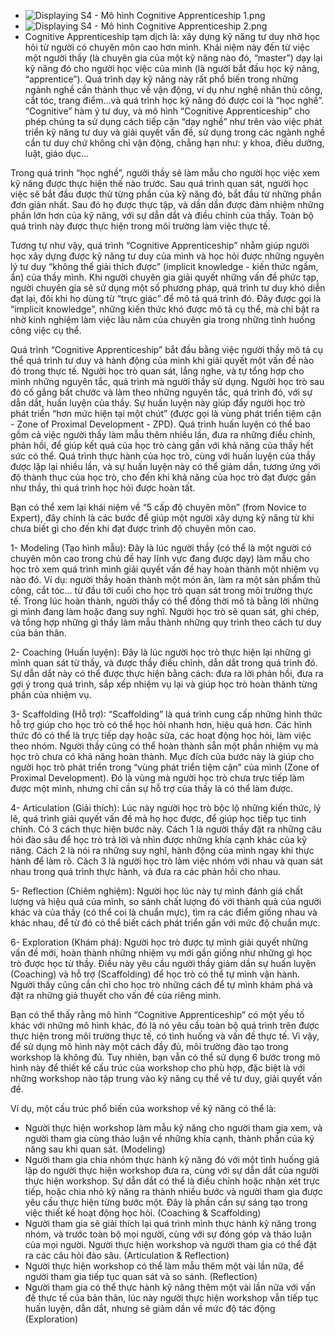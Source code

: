 - ![Displaying S4 - Mô hình Cognitive Apprenticeship 1.png](https://drive.google.com/thumbnail?id=1tZKUXUVpdpUPvd1NeK1YE0IO6Z1Hma5L&authuser=0&sz=w1813-h915)
- ![Displaying S4 - Mô hình Cognitive Apprenticeship 2.png](https://drive.google.com/thumbnail?id=1ykl8aFz5FwxPUbo6xjC0Qs3d88h7i0Ep&authuser=0&sz=w1813-h915)
- Cognitive Apprenticeship tạm dịch là: xây dựng kỹ năng tư duy nhờ học hỏi từ người có chuyên môn cao hơn mình. Khái niệm này đến từ việc một người thầy (là chuyên gia của một kỹ năng nào đó, “master”) dạy lại kỹ năng đó cho người học việc của mình (là người bắt đầu học kỹ năng, “apprentice”). Quá trình dạy kỹ năng này rất phổ biến trong những ngành nghề cần thành thục về vận động, ví dụ như nghệ nhân thủ công, cắt tóc, trang điểm…và quá trình học kỹ năng đó được coi là “học nghề”.  “Cognitive” hàm ý tư duy, và mô hình “Cognitive Apprenticeship” cho phép chúng ta sử dụng cách tiếp cận “dạy nghề” như trên vào việc phát triển kỹ năng tư duy và giải quyết vấn đề, sử dụng trong các ngành nghề cần tư duy chứ không chỉ vận động, chẳng hạn như: y khoa, điều dưỡng, luật, giáo dục…

Trong quá trình “học nghề”, người thầy sẽ làm mẫu cho người học việc xem kỹ năng được thực hiện thế nào trước. Sau quá trình quan sát, người học việc sẽ bắt đầu được thử từng phần của kỹ năng đó, bắt đầu từ những phần đơn giản nhất. Sau đó họ được thực tập, và dần dần được đảm nhiệm những phần lớn hơn của kỹ năng, với sự dẫn dắt và điều chỉnh của thầy. Toàn bộ quá trình này được thực hiện trong môi trường làm việc thực tế.

Tương tự như vậy, quá trình “Cognitive Apprenticeship” nhằm giúp người học xây dựng được kỹ năng tư duy của mình và học hỏi được những nguyên lý tư duy “không thể giải thích được” (implicit knowledge - kiến thức ngầm, ẩn) của thầy mình. Khi người chuyên gia giải quyết những vấn đề phức tạp, người chuyên gia sẽ sử dụng một số phương pháp, quá trình tư duy khó diễn đạt lại, đôi khi họ dùng từ “trực giác” để mô tả quá trình đó. Đây được gọi là “implicit knowledge”, những kiến thức khó được mô tả cụ thể, mà chỉ bật  ra nhờ kinh nghiệm làm việc lâu năm của chuyên gia trong những tình huống công việc cụ thể.

Quá trình “Cognitive Apprenticeship” bắt đầu bằng việc người thầy mô tả cụ thể quá trình tư duy và hành động của mình khi giải quyết một vấn đề nào đó trong thực tế. Người học trò quan sát, lắng nghe, và tự tổng hợp cho mình những nguyên tắc, quá trình mà người thầy sử dụng. Người học trò sau đó cố gắng bắt chước và làm theo những nguyên tắc, quá trình đó, với sự dẫn dắt, huấn luyện của thầy. Sự huấn luyện này giúp đẩy người học trò phát triển “hơn mức hiện tại một chút” (được gọi là vùng phát triển tiệm cận - Zone of Proximal Development - ZPD). Quá trình huấn luyện có thể bao gồm cả việc người thầy làm mẫu thêm nhiều lần, đưa ra những điều chỉnh, phản hồi, để giúp kết quả của học trò càng gần với khả năng của thầy hết sức có thể. Quá trình thực hành của học trò, cùng với huấn luyện của thầy được lặp lại nhiều lần, và sự huấn luyện này có thể giảm dần, tương ứng với độ thành thục của học trò, cho đến khi khả năng của học trò đạt được gần như thầy, thì quá trình học hỏi được hoàn tất.

Bạn có thể xem lại khái niệm về “5 cấp độ chuyên môn” (from Novice to Expert), đây chính là các bước để giúp một người xây dựng kỹ năng từ khi chưa biết gì cho đến khi đạt được trình độ chuyên môn cao.

1- Modeling (Tạo hình mẫu): Đây là lúc người thầy (có thể là một người có chuyên môn cao trong chủ đề hay lĩnh vực đang được dạy) làm mẫu cho học trò xem quá trình mình giải quyết vấn đề hay hoàn thành một nhiệm vụ nào đó. Ví dụ: người thầy hoàn thành một món ăn, làm ra một sản phẩm thủ công, cắt tóc… từ đầu tới cuối cho học trò quan sát trong môi trường thực tế. Trong lúc hoàn thành, người thầy có thể đồng thời mô tả bằng lời những gì mình đang làm hoặc đang suy nghĩ. Người học trò sẽ quan sát, ghi chép, và tổng hợp những gì thầy làm mẫu thành những quy trình theo cách tư duy của bản thân.

2- Coaching (Huấn luyện): Đây là lúc người học trò thực hiện lại những gì mình quan sát từ thầy, và được thầy điều chỉnh, dẫn dắt trong quá trình đó. Sự dẫn dắt này có thể được thực hiện bằng cách: đưa ra lời phản hồi, đưa ra gợi ý trong quá trình, sắp xếp nhiệm vụ lại và giúp học trò hoàn thành từng phần của nhiệm vụ.

3- Scaffolding (Hỗ trợ): “Scaffolding” là quá trình cung cấp những hình thức hỗ trợ giúp cho học trò có thể học hỏi nhanh hơn, hiệu quả hơn. Các hình thức đó có thể là trực tiếp dạy hoặc sửa, các hoạt động học hỏi, làm việc theo nhóm. Người thầy cũng có thể hoàn thành sẵn một phần nhiệm vụ mà học trò chưa có khả năng hoàn thành. Mục đích của bước này là giúp cho người học trò phát triển trong “vùng phát triển tiệm cận” của mình (Zone of Proximal Development). Đó là vùng mà người học trò chưa trực tiếp làm được một mình, nhưng chỉ cần sự hỗ trợ của thầy là có thể làm được.

4- Articulation (Giải thích): Lúc này người học trò bộc lộ những kiến thức, lý lẽ, quá trình giải quyết vấn đề mà họ học được, để giúp học tiếp tục tinh chỉnh. Có 3 cách thực hiện bước này. Cách 1 là người thầy đặt ra những câu hỏi đào sâu để học trò trả lời và nhìn được những khía cạnh khác của kỹ năng. Cách 2 là nói ra những suy nghĩ, hành động của mình ngay khi thực hành để làm rõ. Cách 3 là người học trò làm việc nhóm với nhau và quan sát nhau trong quá trình thực hành, và đưa ra các phản hồi cho nhau.

5- Reflection (Chiêm nghiệm): Người học lúc này tự mình đánh giá chất lượng và hiệu quả của mình, so sánh chất lượng đó với thành quả của người khác và của thầy (có thể coi là chuẩn mực), tìm ra các điểm giống nhau và khác nhau, để từ đó có thể biết cách phát triển gần với mức độ chuẩn mực.

6- Exploration (Khám phá): Người học trò được tự mình giải quyết những vấn đề mới, hoàn thành những nhiệm vụ mới gần giống như những gì học trò được học từ thầy. Điều này yêu cầu người thầy giảm dần sự huấn luyện (Coaching) và hỗ trợ (Scaffolding) để học trò có thể tự mình vận hành. Người thầy cũng cần chỉ cho học trò những cách để tự mình khám phá và đặt ra những giả thuyết cho vấn đề của riêng mình.

Bạn có thể thấy rằng mô hình “Cognitive Apprenticeship” có một yếu tố khác với những mô hình khác, đó là nó yêu cầu toàn bộ quá trình trên được thực hiện trong môi trường thực tế, có tình huống và vấn đề thực tế. Vì vậy, để sử dụng mô hình này một cách đầy đủ, môi trường đào tạo trong workshop là không đủ. Tuy nhiên, bạn vẫn có thể sử dụng 6 bước trong mô hình này để thiết kế cấu trúc của workshop cho phù hợp, đặc biệt là với những workshop nào tập trung vào kỹ năng cụ thể về tư duy, giải quyết vấn đề.

Ví dụ, một cấu trúc phổ biến của workshop về kỹ năng có thể là:
- Người thực hiện workshop làm mẫu kỹ năng cho người tham gia xem, và người tham gia cùng thảo luận về những khía cạnh, thành phần của kỹ năng sau khi quan sát. (Modeling)
- Người tham gia chia nhóm thực hành kỹ năng đó với một tình huống giả lập do người thực hiện workshop đưa ra, cùng với sự dẫn dắt của người thực hiện workshop. Sự dẫn dắt có thể là điều chỉnh hoặc nhận xét trực tiếp, hoặc chia nhỏ kỹ năng ra thành nhiều bước và người tham gia được yêu cầu thực hiện từng bước một. Đây là phần cần sự sáng tạo trong việc thiết kế hoạt động học hỏi. (Coaching & Scaffolding)
- Người tham gia sẽ giải thích lại quá trình mình thực hành kỹ năng trong nhóm, và trước toàn bộ mọi người, cùng với sự đóng góp và thảo luận của mọi người. Người thực hiện workshop và người tham gia có thể đặt ra các câu hỏi đào sâu. (Articulation & Reflection)
- Người thực hiện workshop có thể làm mẫu thêm một vài lần nữa, để người tham gia tiếp tục quan sát và so sánh. (Reflection)
- Người tham gia có thể thực hành kỹ năng thêm một vài lần nữa với vấn đề thực tế của bản thân, lúc này người thực hiện workshop vẫn tiếp tục huấn luyện, dẫn dắt, nhưng sẽ giảm dần về mức độ tác động (Exploration)
